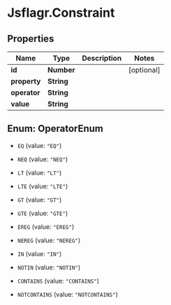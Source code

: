 # Jsflagr.Constraint

## Properties
Name | Type | Description | Notes
------------ | ------------- | ------------- | -------------
**id** | **Number** |  | [optional] 
**property** | **String** |  | 
**operator** | **String** |  | 
**value** | **String** |  | 


<a name="OperatorEnum"></a>
## Enum: OperatorEnum


* `EQ` (value: `"EQ"`)

* `NEQ` (value: `"NEQ"`)

* `LT` (value: `"LT"`)

* `LTE` (value: `"LTE"`)

* `GT` (value: `"GT"`)

* `GTE` (value: `"GTE"`)

* `EREG` (value: `"EREG"`)

* `NEREG` (value: `"NEREG"`)

* `IN` (value: `"IN"`)

* `NOTIN` (value: `"NOTIN"`)

* `CONTAINS` (value: `"CONTAINS"`)

* `NOTCONTAINS` (value: `"NOTCONTAINS"`)




